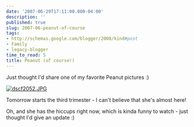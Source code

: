```yaml
---
date: '2007-06-29T17:11:00.000-04:00'
description: ''
published: true
slug: 2007-06-peanut-of-course
tags:
- http://schemas.google.com/blogger/2008/kind#post
- Family
- legacy-blogger
time_to_read: 5
title: Peanut (of course!)
---
```


Just thought I'd share one of my favorite Peanut pictures :)

<a href="http://www.wassupy.com/gallery2/v/Sarahsbelly/">![dscf2052.JPG](dscf2052.JPG)</a>

Tomorrow starts the third trimester - I can't believe that she's almost here!

Oh, and she has the hiccups right now, which is kinda funny to watch - just thought I'd give an update :)